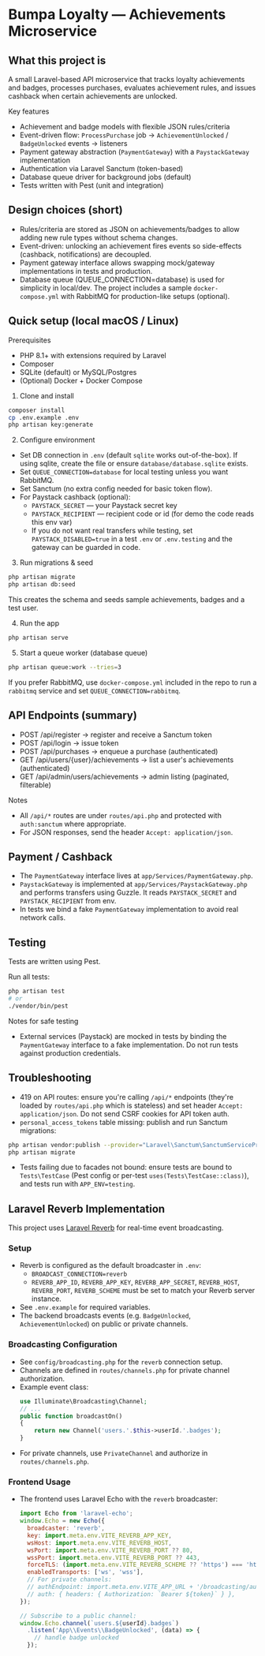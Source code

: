 # Bumpa Loyalty — Achievements Microservice

## What this project is

A small Laravel-based API microservice that tracks loyalty achievements and badges, processes purchases, evaluates achievement rules, and issues cashback when certain achievements are unlocked.

Key features
- Achievement and badge models with flexible JSON rules/criteria
- Event-driven flow: `ProcessPurchase` job → `AchievementUnlocked` / `BadgeUnlocked` events → listeners
- Payment gateway abstraction (`PaymentGateway`) with a `PaystackGateway` implementation
- Authentication via Laravel Sanctum (token-based)
- Database queue driver for background jobs (default)
- Tests written with Pest (unit and integration)

## Design choices (short)
- Rules/criteria are stored as JSON on achievements/badges to allow adding new rule types without schema changes.
- Event-driven: unlocking an achievement fires events so side-effects (cashback, notifications) are decoupled.
- Payment gateway interface allows swapping mock/gateway implementations in tests and production.
- Database queue (QUEUE_CONNECTION=database) is used for simplicity in local/dev. The project includes a sample `docker-compose.yml` with RabbitMQ for production-like setups (optional).

## Quick setup (local macOS / Linux)
Prerequisites
- PHP 8.1+ with extensions required by Laravel
- Composer
- SQLite (default) or MySQL/Postgres
- (Optional) Docker + Docker Compose

1. Clone and install

```bash
composer install
cp .env.example .env
php artisan key:generate
```

2. Configure environment
- Set DB connection in `.env` (default `sqlite` works out-of-the-box). If using sqlite, create the file or ensure `database/database.sqlite` exists.
- Set `QUEUE_CONNECTION=database` for local testing unless you want RabbitMQ.
- Set Sanctum (no extra config needed for basic token flow).
- For Paystack cashback (optional):
	- `PAYSTACK_SECRET` — your Paystack secret key
	- `PAYSTACK_RECIPIENT` — recipient code or id (for demo the code reads this env var)
	- If you do not want real transfers while testing, set `PAYSTACK_DISABLED=true` in a test `.env` or `.env.testing` and the gateway can be guarded in code.

3. Run migrations & seed

```bash
php artisan migrate
php artisan db:seed
```

This creates the schema and seeds sample achievements, badges and a test user.

4. Run the app

```bash
php artisan serve
```

5. Start a queue worker (database queue)

```bash
php artisan queue:work --tries=3
```

If you prefer RabbitMQ, use `docker-compose.yml` included in the repo to run a `rabbitmq` service and set `QUEUE_CONNECTION=rabbitmq`.

## API Endpoints (summary)
- POST /api/register → register and receive a Sanctum token
- POST /api/login → issue token
- POST /api/purchases → enqueue a purchase (authenticated)
- GET /api/users/{user}/achievements → list a user's achievements (authenticated)
- GET /api/admin/users/achievements → admin listing (paginated, filterable)

Notes
- All `/api/*` routes are under `routes/api.php` and protected with `auth:sanctum` where appropriate.
- For JSON responses, send the header `Accept: application/json`.

## Payment / Cashback
- The `PaymentGateway` interface lives at `app/Services/PaymentGateway.php`.
- `PaystackGateway` is implemented at `app/Services/PaystackGateway.php` and performs transfers using Guzzle. It reads `PAYSTACK_SECRET` and `PAYSTACK_RECIPIENT` from env.
- In tests we bind a fake `PaymentGateway` implementation to avoid real network calls.


## Testing
Tests are written using Pest.

Run all tests:

```bash
php artisan test
# or
./vendor/bin/pest
```

Notes for safe testing
- External services (Paystack) are mocked in tests by binding the `PaymentGateway` interface to a fake implementation. Do not run tests against production credentials.

## Troubleshooting
- 419 on API routes: ensure you're calling `/api/*` endpoints (they're loaded by `routes/api.php` which is stateless) and set header `Accept: application/json`. Do not send CSRF cookies for API token auth.
- `personal_access_tokens` table missing: publish and run Sanctum migrations:

```bash
php artisan vendor:publish --provider="Laravel\Sanctum\SanctumServiceProvider"
php artisan migrate
```

- Tests failing due to facades not bound: ensure tests are bound to `Tests\TestCase` (Pest config or per-test `uses(Tests\TestCase::class)`), and tests run with `APP_ENV=testing`.

## Laravel Reverb Implementation

This project uses [Laravel Reverb](https://laravel.com/docs/12.x/broadcasting#reverb-driver) for real-time event broadcasting.

### Setup
- Reverb is configured as the default broadcaster in `.env`:
  - `BROADCAST_CONNECTION=reverb`
  - `REVERB_APP_ID`, `REVERB_APP_KEY`, `REVERB_APP_SECRET`, `REVERB_HOST`, `REVERB_PORT`, `REVERB_SCHEME` must be set to match your Reverb server instance.
- See `.env.example` for required variables.
- The backend broadcasts events (e.g. `BadgeUnlocked`, `AchievementUnlocked`) on public or private channels.

### Broadcasting Configuration
- See `config/broadcasting.php` for the `reverb` connection setup.
- Channels are defined in `routes/channels.php` for private channel authorization.
- Example event class:
  ```php
  use Illuminate\Broadcasting\Channel;
  // ...
  public function broadcastOn()
  {
      return new Channel('users.'.$this->userId.'.badges');
  }
  ```
- For private channels, use `PrivateChannel` and authorize in `routes/channels.php`.

### Frontend Usage
- The frontend uses Laravel Echo with the `reverb` broadcaster:
  ```js
  import Echo from 'laravel-echo';
  window.Echo = new Echo({
    broadcaster: 'reverb',
    key: import.meta.env.VITE_REVERB_APP_KEY,
    wsHost: import.meta.env.VITE_REVERB_HOST,
    wsPort: import.meta.env.VITE_REVERB_PORT ?? 80,
    wssPort: import.meta.env.VITE_REVERB_PORT ?? 443,
    forceTLS: (import.meta.env.VITE_REVERB_SCHEME ?? 'https') === 'https',
    enabledTransports: ['ws', 'wss'],
    // For private channels:
    // authEndpoint: import.meta.env.VITE_APP_URL + '/broadcasting/auth',
    // auth: { headers: { Authorization: `Bearer ${token}` } },
  });

  // Subscribe to a public channel:
  window.Echo.channel(`users.${userId}.badges`)
    .listen('App\\Events\\BadgeUnlocked', (data) => {
      // handle badge unlocked
    });
    